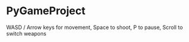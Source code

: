 # PyGameProject

WASD / Arrow keys for movement, Space to shoot, P to pause, Scroll to switch weapons
